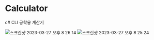 # Calculator

c# CLI 공학용 계산기


![스크린샷 2023-03-27 오후 8 26 14](https://user-images.githubusercontent.com/101074004/227929915-54de8099-916e-4c97-b00b-676d24e85d21.png)
![스크린샷 2023-03-27 오후 8 25 24](https://user-images.githubusercontent.com/101074004/227929930-969d93a9-ec66-4eca-ba95-2fa6d842781a.png)
